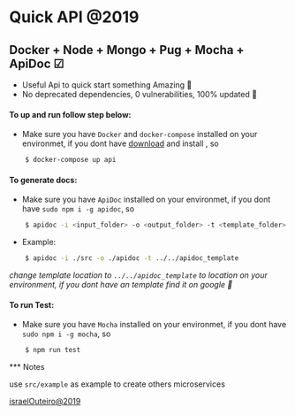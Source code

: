 #  Quick API @2019

## Docker + Node + Mongo + Pug + Mocha + ApiDoc ☑

- Useful Api to quick start something Amazing 🚀
- No deprecated dependencies, 0 vulnerabilities, 100% updated 🥳

#### To up and run follow step below:

- Make sure you have `Docker` and `docker-compose` installed on your environmet, if you dont have [download](https://hub.docker.com/editions/community/docker-ce-desktop-mac) and install , so 

```sh
    $ docker-compose up api
```

#### To generate docs:

- Make sure you have `ApiDoc` installed on your environmet, if you dont have `sudo npm i -g apidoc`, so 

```sh
    $ apidoc -i <input_folder> -o <output_folder> -t <template_folder>
```

- Example: 

```sh
    $ apidoc -i ./src -o ./apidoc -t ../../apidoc_template
```

*change template location to `../../apidoc_template` to location on your environment, if you dont have an template find it on google 🙂*

#### To run Test:

- Make sure you have `Mocha` installed on your environmet, if you dont have `sudo npm i -g mocha`, so 

```sh
    $ npm run test
```


*** Notes

use `src/example` as example to create others microservices


[israelOuteiro@2019](http://israelouteiro.com)
